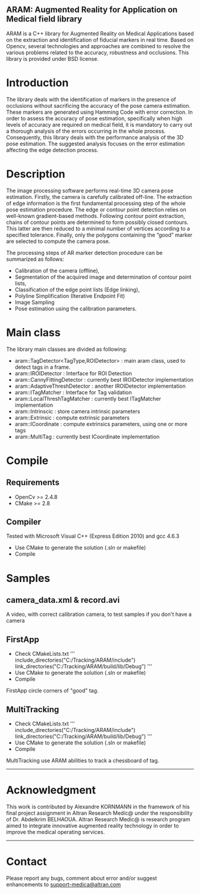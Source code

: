 ARAM: Augmented Reality for Application on Medical field library
-------------------------------------------------------------------
ARAM is a C++ library for Augmented Reality on Medical Applications based on the extraction and identification of fiducial markers in real time. Based on Opencv, several technologies and approaches are combined to resolve the various problems related to the accuracy, robustness and occlusions. This library is provided under BSD license.


# Introduction

The library deals with the identification of markers in the presence of occlusions without sacrificing the accuracy of the pose camera estimation. These markers are generated using Hamming Code with error correction.
In order to assess the accuracy of pose estimation, specifically when high levels of accuracy are required on medical field, it is mandatory to carry out a thorough analysis of the errors occurring in the whole process. Consequently, this library deals with the performance analysis of the 3D pose estimation. The suggested analysis focuses on the error estimation affecting the edge detection process.


# Description

The image processing software performs real-time 3D camera pose estimation. Firstly, the camera is carefully calibrated off-line. The extraction of edge information is the first fundamental processing step of the whole pose estimation procedure. The edge or contour point detection relies on well-known gradient-based methods. Following contour point extraction, chains of contour points are determined to form possibly closed contours. This latter are then reduced to a minimal number of vertices according to a specified tolerance. Finally, only the polygons containing the “good” marker are selected to compute the camera pose.

The processing steps of AR marker detection procedure can be summarized as follows:
-	Calibration of the camera (offline),
-	Segmentation of the acquired image and determination of contour point lists,
-	Classification of the edge point lists (Edge linking),
-	Polyline Simplification (Iterative Endpoint Fit)
-	Image Sampling
-	Pose estimation using the calibration parameters.


# Main class

The library main classes are divided as following:

- aram::TagDetector<TagType,ROIDetector> : main aram class, used to detect tags in a frame.
- aram::IROIDetector : Interface for ROI Detection
- aram::CannyFittingDetector : currently best IROIDetector implementation 
- aram::AdaptiveThreshDetector : another IROIDetector implementation 
- aram::ITagMatcher : Interface for Tag validation
- aram::LocalThreshTagMatcher : currently best ITagMatcher implementation
- aram::Intrinscic : store camera intrinsic parameters
- aram::Extrinsic : compute extrinsic parameters
- aram::ICoordinate : compute extrinsics parameters, using one or more tags
- aram::MultiTag : currently best ICoordinate implementation


# Compile

## Requirements

- OpenCv >= 2.4.8
- CMake >= 2.8


## Compiler

Tested with Microsoft Visual C++ (Express Edition 2010) and gcc 4.6.3

- Use CMake to generate the solution (.sln or makefile)
- Compile


# Samples

## camera_data.xml & record.avi

A video, with correct calibration camera, to test samples if you don't have a camera


## FirstApp

- Check CMakeLists.txt
	'''
	include_directories("C:/Tracking/ARAM/include")
	link_directories("C:/Tracking/ARAM/build/lib/Debug")
	'''
- Use CMake to generate the solution (.sln or makefile)
- Compile

FirstApp circle corners of "good" tag.

## MultiTracking

- Check CMakeLists.txt
	'''
	include_directories("C:/Tracking/ARAM/include")
	link_directories("C:/Tracking/ARAM/build/lib/Debug")
	'''
- Use CMake to generate the solution (.sln or makefile)
- Compile

MultiTracking use ARAM abilities to track a chessboard of tag.


-------------------------------------------------------------------
# Acknowledgment

This work is contributed by Alexandre KORNMANN in the framework of his final project assignment in Altran Research Medic@ under the responsibility of Dr. Abdelkrim BELHAOUA. Altran Research Medic@ is research program aimed to integrate innovative augmented reality technology in order to improve the medical operating services.

-------------------------------------------------------------------
# Contact

Please report any bugs, comment about error and/or suggest enhancements to support-medica@altran.com

